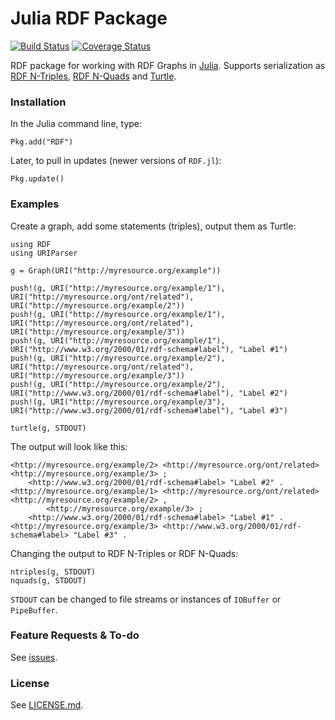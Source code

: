 Julia RDF Package
=================

[![Build Status](https://travis-ci.org/joejimbo/RDF.jl.svg?branch=master)](https://travis-ci.org/joejimbo/RDF.jl)
[![Coverage Status](https://coveralls.io/repos/joejimbo/RDF.jl/badge.png?branch=master)](https://coveralls.io/r/joejimbo/RDF.jl?branch=master)

RDF package for working with RDF Graphs in [Julia](http://julialang.org/). Supports serialization as [RDF N-Triples](http://www.w3.org/TR/n-triples/), [RDF N-Quads](http://www.w3.org/TR/n-quads/) and [Turtle](http://www.w3.org/TR/turtle/).

### Installation

In the Julia command line, type:

    Pkg.add("RDF")

Later, to pull in updates (newer versions of `RDF.jl`):

    Pkg.update()

### Examples

Create a graph, add some statements (triples), output them as Turtle:

    using RDF
    using URIParser
   
    g = Graph(URI("http://myresource.org/example"))
    
    push!(g, URI("http://myresource.org/example/1"), URI("http://myresource.org/ont/related"), URI("http://myresource.org/example/2"))
    push!(g, URI("http://myresource.org/example/1"), URI("http://myresource.org/ont/related"), URI("http://myresource.org/example/3"))
    push!(g, URI("http://myresource.org/example/1"), URI("http://www.w3.org/2000/01/rdf-schema#label"), "Label #1")
    push!(g, URI("http://myresource.org/example/2"), URI("http://myresource.org/ont/related"), URI("http://myresource.org/example/3"))
    push!(g, URI("http://myresource.org/example/2"), URI("http://www.w3.org/2000/01/rdf-schema#label"), "Label #2")
    push!(g, URI("http://myresource.org/example/3"), URI("http://www.w3.org/2000/01/rdf-schema#label"), "Label #3")
    
    turtle(g, STDOUT)

The output will look like this:

    <http://myresource.org/example/2> <http://myresource.org/ont/related> <http://myresource.org/example/3> ;
        <http://www.w3.org/2000/01/rdf-schema#label> "Label #2" .
    <http://myresource.org/example/1> <http://myresource.org/ont/related> <http://myresource.org/example/2> ,
            <http://myresource.org/example/3> ;
        <http://www.w3.org/2000/01/rdf-schema#label> "Label #1" .
    <http://myresource.org/example/3> <http://www.w3.org/2000/01/rdf-schema#label> "Label #3" .

Changing the output to RDF N-Triples or RDF N-Quads:

    ntriples(g, STDOUT)
    nquads(g, STDOUT)

`STDOUT` can be changed to file streams or instances of `IOBuffer` or `PipeBuffer`.

### Feature Requests & To-do

See [issues](https://github.com/joejimbo/RDF.jl/issues).

### License

See [LICENSE.md](https://github.com/joejimbo/RDF.jl/blob/master/LICENSE.md).
